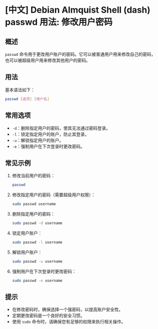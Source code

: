 # [中文] Debian Almquist Shell (dash) passwd 用法: 修改用户密码

## 概述
`passwd` 命令用于更改用户账户的密码。它可以被普通用户用来修改自己的密码，也可以被超级用户用来修改其他用户的密码。

## 用法
基本语法如下：
```bash
passwd [选项] [用户名]
```

## 常用选项
- `-d`：删除指定用户的密码，使其无法通过密码登录。
- `-l`：锁定指定用户的账户，防止其登录。
- `-u`：解锁指定用户的账户。
- `-e`：强制用户在下次登录时更改密码。

## 常见示例
1. 修改当前用户的密码：
   ```bash
   passwd
   ```

2. 修改指定用户的密码（需要超级用户权限）：
   ```bash
   sudo passwd username
   ```

3. 删除指定用户的密码：
   ```bash
   sudo passwd -d username
   ```

4. 锁定用户账户：
   ```bash
   sudo passwd -l username
   ```

5. 解锁用户账户：
   ```bash
   sudo passwd -u username
   ```

6. 强制用户在下次登录时更改密码：
   ```bash
   sudo passwd -e username
   ```

## 提示
- 在修改密码时，确保选择一个强密码，以提高账户安全性。
- 定期更改密码是一个良好的安全习惯。
- 使用 `sudo` 命令时，请确保您有足够的权限来执行相关操作。